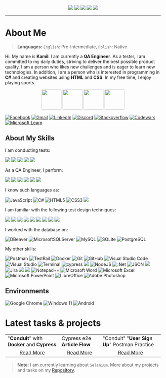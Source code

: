 <p align="center">
	<img src="https://komarev.com/ghpvc/?username=LosKamilos91&color=ff69b4&style=for-the-badge"/>
	<img src="https://img.shields.io/github/followers/LosKamilos91?style=for-the-badge"/>
	<img src="https://img.shields.io/github/stars/LosKamilos91?color=%23FECC00&style=for-the-badge"/>
	<img src="https://img.shields.io/badge/Programming%20level-Junior-green?style=for-the-badge"/>
	<img src="https://img.shields.io/badge/QA Engineer%20-Junior-orange?style=for-the-badge"/>
</p>

---

# About Me
> **Languages:** `English`: Pre-Intermediate, `Polish`: Native

Hi. My name is **Kamil**. I am currently a **QA Engineer**. As a tester, I am committed to my daily duties, striving to deliver the best possible product quality. I am a person who likes new challenges and is eager to learn new technologies. In addition, I am a person who is interested in programming in **C#** and creating websites using **HTML** and **CSS**. In my free time, I enjoy playing sports.

<p align="center">
<img width="64" src="https://cdn-icons-png.flaticon.com/512/502/502142.png">
<img width="64" src="https://cdn-icons-png.flaticon.com/512/3379/3379077.png">
<img width="64" src="https://cdn-icons-png.flaticon.com/512/2964/2964514.png">
<img width="64" src="https://cdn-icons-png.flaticon.com/512/1005/1005142.png">
</p>

<a href="https://www.facebook.com/kamil.orzechowski.39">![Facebook](https://img.shields.io/badge/Facebook-%231877F2.svg?style=flat-square&logo=Facebook&logoColor=white)</a>
<a href="mailto:k.orzechowski.dev@gmail.com?">![Gmail](https://img.shields.io/badge/Gmail-D14836?style=flat-square&logo=gmail&logoColor=white)</a>
<a href="https://www.linkedin.com/in/kamil-orzechowski-0b76121ab">![LinkedIn](https://img.shields.io/badge/linkedin-%230077B5.svg?style=flat-square&logo=linkedin&logoColor=white)</a>
<a href="https://discord.com/channels/LosKamilos#8157">![Discord](https://img.shields.io/badge/Discord-%237289DA.svg?style=flat-square&logo=discord&logoColor=white)</a>
<a href="https://stackoverflow.com/users/20157506/nino-91">![Stackoverflow](https://img.shields.io/badge/Stackoverflow-FE7A16.svg?style=flat-square&logo=stack-overflow&logoColor=white)</a>
<a href="https://www.codewars.com/users/Los.Kamilos">![Codewars](https://img.shields.io/badge/Codewars-B1361E?style=flat-square&logo=codewars&logoColor=white)</a>
<a href="https://learn.microsoft.com/pl-pl/users/kamilorzechowski-4499/">![Microsoft Learn](https://img.shields.io/badge/Microsoft_Learn-258ffa?style=flat-square&logo=microsoft&logoColor=white)</a>

## About My Skills

I am conducting tests:

<img src="https://img.shields.io/badge/-Manual-9e285d?style=for-the-badge"/> <img src="https://img.shields.io/badge/-Automation-9e285d?style=for-the-badge"/> <img src="https://img.shields.io/badge/-Web-9e285d?style=for-the-badge"/> <img src="https://img.shields.io/badge/-API-9e285d?style=for-the-badge"/> <img src="https://img.shields.io/badge/-Mobile-d13f80?style=for-the-badge"/>

As a QA Engineer, I perform:

<img src="https://img.shields.io/badge/-Test cases-6A5ACD?style=for-the-badge"/> <img src="https://img.shields.io/badge/-Decomposition-6A5ACD?style=for-the-badge"/> <img src="https://img.shields.io/badge/-Bug reports-6A5ACD?style=for-the-badge"/> <img src="https://img.shields.io/badge/-Checklists-6A5ACD?style=for-the-badge"/> <img src="https://img.shields.io/badge/-Test plan-948bcc?style=for-the-badge"/> <img src="https://img.shields.io/badge/-Test result reports-6A5ACD?style=for-the-badge"/>

I know such languages as:

![JavaScript](https://img.shields.io/badge/javascript-%23323330.svg?style=for-the-badge&logo=javascript&logoColor=%23F7DF1E) ![C#](https://img.shields.io/badge/c%23-%23239120.svg?style=for-the-badge&logo=csharp&logoColor=white) ![HTML5](https://img.shields.io/badge/html5-%23E34F26.svg?style=for-the-badge&logo=html5&logoColor=white) ![CSS3](https://img.shields.io/badge/css3-%231572B6.svg?style=for-the-badge&logo=css3&logoColor=white) <img src="https://img.shields.io/badge/-XML-CD5C5C?style=for-the-badge"/>

I am familiar with the following test design techniques:

<img src="https://img.shields.io/badge/-Equivalence class technique-696969?style=for-the-badge"/> <img src="https://img.shields.io/badge/-Boundary value testing-696969?style=for-the-badge"/> <img src="https://img.shields.io/badge/-Decision table-696969?style=for-the-badge"/> <img src="https://img.shields.io/badge/-State transition diagram-696969?style=for-the-badge"/> <img src="https://img.shields.io/badge/-Pairwise testing-696969?style=for-the-badge"/> <img src="https://img.shields.io/badge/-Risk Analisis-696969?style=for-the-badge"/> <img src="https://img.shields.io/badge/-Permission testing-696969?style=for-the-badge"/> <img src="https://img.shields.io/badge/-RTM-696969?style=for-the-badge"/> <img src="https://img.shields.io/badge/-A/B-696969?style=for-the-badge"/>

I worked with the database on:

![DBeaver](https://img.shields.io/badge/DBeaver-382923?style=for-the-badge&logo=dbeaver&logoColor=white) ![MicrosoftSQLServer](https://img.shields.io/badge/Microsoft%20SQL%20Server-CC2927?style=for-the-badge&logo=microsoft%20sql%20server&logoColor=white) ![MySQL](https://img.shields.io/badge/mysql-%2300f.svg?style=for-the-badge&logo=mysql&logoColor=white) ![SQLite](https://img.shields.io/badge/sqlite-%2307405e.svg?style=for-the-badge&logo=sqlite&logoColor=white) ![PostgreSQL](https://img.shields.io/badge/postgreSQL-%23316192.svg?style=for-the-badge&logo=postgresql&logoColor=white)

My other skills:

![Postman](https://img.shields.io/badge/Postman-FF6C37?style=for-the-badge&logo=postman&logoColor=white) ![TestRail](https://img.shields.io/badge/TestRail-65C179?style=for-the-badge&logo=testrail&logoColor=white) ![Docker](https://img.shields.io/badge/docker-%230db7ed.svg?style=for-the-badge&logo=docker&logoColor=white) ![Git](https://img.shields.io/badge/git-%23F05033.svg?style=for-the-badge&logo=git&logoColor=white) ![GitHub](https://img.shields.io/badge/github-%23121011.svg?style=for-the-badge&logo=github&logoColor=white) ![Visual Studio Code](https://img.shields.io/badge/Visual%20Studio%20Code-0078d7.svg?style=for-the-badge&logo=visual-studio-code&logoColor=white) ![Visual Studio](https://img.shields.io/badge/Visual%20Studio-5C2D91.svg?style=for-the-badge&logo=visual-studio&logoColor=white) ![Terminal](https://img.shields.io/badge/Terminal-%234D4D4D.svg?style=for-the-badge&logo=windows-terminal&logoColor=white) ![cypress](https://img.shields.io/badge/-cypress-%23E5E5E5?style=for-the-badge&logo=cypress&logoColor=058a5e) <img src="https://img.shields.io/badge/-Chrome Developer Tools-BC8F8F?style=for-the-badge"/> ![NodeJS](https://img.shields.io/badge/node.js-6DA55F?style=for-the-badge&logo=node.js&logoColor=white) ![.Net](https://img.shields.io/badge/.NET-5C2D91?style=for-the-badge&logo=.net&logoColor=white) ![JSON](https://img.shields.io/badge/JSON-000000?style=for-the-badge&logo=json&logoColor=white) <img src="https://img.shields.io/badge/-TDD-DCDCDC?style=for-the-badge"/>  ![Jira](https://img.shields.io/badge/jira-%230A0FFF.svg?style=for-the-badge&logo=jira&logoColor=white) <img src="https://img.shields.io/badge/-SCRUM-b59647?style=for-the-badge"/> <img src="https://img.shields.io/badge/-Waterfall-b59647?style=for-the-badge"/> ![Notepad++](https://img.shields.io/badge/Notepad++-90E59A.svg?style=for-the-badge&logo=notepad%2b%2b&logoColor=black) ![Microsoft Word](https://img.shields.io/badge/Microsoft_Word-2B579A?style=for-the-badge&logo=microsoft-word&logoColor=white) ![Microsoft Excel](https://img.shields.io/badge/Microsoft_Excel-217346?style=for-the-badge&logo=microsoft-excel&logoColor=white) ![Microsoft PowerPoint](https://img.shields.io/badge/Microsoft_PowerPoint-B7472A?style=for-the-badge&logo=microsoft-powerpoint&logoColor=white) ![LibreOffice](https://img.shields.io/badge/LibreOffice-%2318A303?style=for-the-badge&logo=LibreOffice&logoColor=white) ![Adobe Photoshop](https://img.shields.io/badge/adobe%20photoshop-%2331A8FF.svg?style=for-the-badge&logo=adobe%20photoshop&logoColor=white)

## Environments

![Google Chrome](https://img.shields.io/badge/Google%20Chrome-4285F4?style=for-the-badge&logo=GoogleChrome&logoColor=white)
![Windows 11](https://img.shields.io/badge/Windows%2011-%230079d5.svg?style=for-the-badge&logo=Windows%2011&logoColor=white)
![Android](https://img.shields.io/badge/Android-3DDC84?style=for-the-badge&logo=android&logoColor=white)

# Latest tasks & projects
<table>
	<tr>
		<td>"<b>Conduit</b>" with <b>Docker</b> and <b>Cypress</b></td>
		<td>Cypress e2e <b>Article Flow</b></td>
		<td>"Conduit" "<b>User Sign Up</b>" Postman Practice</td>
	</tr>
 	<tr>
		<td align="center"><a href="https://github.com/LosKamilos91/qa_cypress_e2e_project">Read More</a></td>
		<td align="center"><a href="https://github.com/LosKamilos91/qa_cypress_e2e_article_flow">Read More</a></td>
		<td align="center"><a href="https://lively-station-722503.postman.co/workspace/Bravo-%5BPractice-Postman%5D~a7c87cd6-c33a-4156-8749-56333f544af0/collection/30817307-8ed64240-f62f-4a2b-a94a-1e353a2c3a9d?action=share&creator=30817307">Read More</a></td>
	</tr>
</table>

> **Note**: I am currently learning about `Selenium`. More about my projects and tasks on my <a href="https://github.com/LosKamilos91?tab=repositories">Repository</a>.
